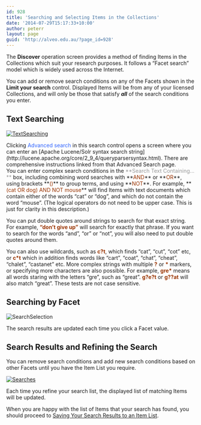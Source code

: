 ```yaml
---
id: 928
title: 'Searching and Selecting Items in the Collections'
date: '2014-07-29T15:17:33+10:00'
author: peterr
layout: page
guid: 'http://alveo.edu.au/?page_id=928'
---
```


The **Discover** operation screen provides a method of finding Items in the Collections which suit your research purposes. It follows a “Facet search” model which is widely used across the Internet.

You can add or remove search conditions on any of the Facets shown in the **Limit your search** control. Displayed Items will be from any of your licensed Collections, and will only be those that satisfy ***all*** of the search conditions you enter.

## **Text Searching**

[![TextSearching](http://bigasc.science.mq.edu.au/wp-content/uploads/2014/07/TextSearching.png)](http://bigasc.science.mq.edu.au/wp-content/uploads/2014/07/TextSearching.png)

<aside class="panel panel-default aside"><div class="panel-body">Clicking <span style="color: #3366ff;">Advanced search</span> in this search control opens a screen where you can enter an [Apache Lucene/Solr syntax search string](http://lucene.apache.org/core/2_9_4/queryparsersyntax.html). There are comprehensive instructions linked from that Advanced Search page.</div></aside>You can enter complex search conditions in the <span style="color: #999999;">**Search Text Containing…**</span> box, including combining word searches with **<span style="color: #993300;">AND</span>** or **<span style="color: #993300;">OR</span>**, using brackets **<span style="color: #993300;">()</span>** to group terms, and using **<span style="color: #993300;">NOT</span>**. For example, **<span style="color: #993300;">(cat OR dog) AND NOT mouse</span>** will find Items with text documents which contain either of the words “cat” or “dog”, and which do not contain the word “mouse”. (The logical operators do not need to be upper case. This is just for clarity in this description.)

You can put double quotes around strings to search for that exact string. For example, <span style="color: #993300;">**“don’t give up”**</span> will search for exactly that phrase. If you want to search for the words “and”, “or” or “not”, you will also need to put double quotes around them.

You can also use wildcards, such as **<span style="color: #993300;">c?t</span>**, which finds “cat”, “cut”, “cot” etc, or **<span style="color: #993300;">c\*t</span>** which in addition finds words like “cart”, “coat”, “chat”, “cheat”, “chalet”, “castanet” etc. More complex strings with multiple **<span style="color: #993300;">?</span>** or <span style="color: #993300;">**\***</span> markers, or specifying more characters are also possible. For example, **<span style="color: #993300;">gre\*</span>** means all words staring with the letters “gre”, such as “great”. **<span style="color: #993300;">g?e?t</span>** or **<span style="color: #993300;">g??at</span>** will also match “great”. These tests are not case sensitive.

## **Searching by Facet**

![SearchSelection](http://bigasc.science.mq.edu.au/wp-content/uploads/2014/07/SearchSelection.png)

The search results are updated each time you click a Facet value.

## **Search Results and Refining the Search**

You can remove search conditions and add new search conditions based on other Facets until you have the Item List you require.

[![Searches](http://bigasc.science.mq.edu.au/wp-content/uploads/2014/07/Searches.png)](http://bigasc.science.mq.edu.au/wp-content/uploads/2014/07/Searches.png)

Each time you refine your search list, the displayed list of matching Items will be updated.

When you are happy with the list of Items that your search has found, you should proceed to [Saving Your Search Results to an Item List](http://alveo.edu.au/help/discovering-and-searching-the-collections/saving-your-search-results-to-an-item-list/ "Saving Your Search Results to an Item List").
